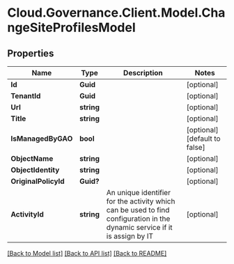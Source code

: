 # Cloud.Governance.Client.Model.ChangeSiteProfilesModel
## Properties

Name | Type | Description | Notes
------------ | ------------- | ------------- | -------------
**Id** | **Guid** |  | [optional] 
**TenantId** | **Guid** |  | [optional] 
**Url** | **string** |  | [optional] 
**Title** | **string** |  | [optional] 
**IsManagedByGAO** | **bool** |  | [optional] [default to false]
**ObjectName** | **string** |  | [optional] 
**ObjectIdentity** | **string** |  | [optional] 
**OriginalPolicyId** | **Guid?** |  | [optional] 
**ActivityId** | **string** | An unique identifier for the activity which can be used to find configuration in the dynamic service if it is assign by IT | [optional] 

[[Back to Model list]](../README.md#documentation-for-models) [[Back to API list]](../README.md#documentation-for-api-endpoints) [[Back to README]](../README.md)

